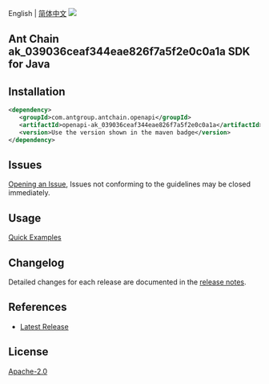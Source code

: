 English | [简体中文](README-CN.md)
![](https://aliyunsdk-pages.alicdn.com/icons/AlibabaCloud.svg)

## Ant Chain ak_039036ceaf344eae826f7a5f2e0c0a1a SDK for Java

## Installation

```xml
<dependency>
   <groupId>com.antgroup.antchain.openapi</groupId>
   <artifactId>openapi-ak_039036ceaf344eae826f7a5f2e0c0a1a</artifactId>
   <version>Use the version shown in the maven badge</version>
</dependency>
```

## Issues
[Opening an Issue](https://github.com/alipay/antchain-openapi-prod-sdk/issues/new), Issues not conforming to the guidelines may be closed immediately.

## Usage
[Quick Examples](https://github.com/alipay/antchain-openapi-prod-sdk/blob/master/docs/0-Examples-EN.md#quick-examples)

## Changelog
Detailed changes for each release are documented in the [release notes](./ChangeLog.txt).

## References
* [Latest Release](https://github.com/alipay/antchain-openapi-prod-sdk/)

## License
[Apache-2.0](http://www.apache.org/licenses/LICENSE-2.0)
